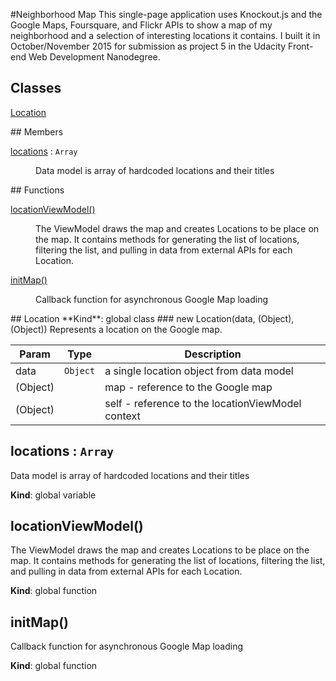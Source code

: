 #Neighborhood Map
This single-page application uses Knockout.js and the Google Maps, Foursquare, and Flickr APIs to show a map of my neighborhood and a selection of interesting locations it contains. I built it in October/November 2015 for submission as project 5 in the Udacity Front-end Web Development Nanodegree.

## Classes
<dl>
<dt><a href="#Location">Location</a></dt>
<dd></dd>
</dl>
## Members
<dl>
<dt><a href="#locations">locations</a> : <code>Array</code></dt>
<dd><p>Data model is array of hardcoded locations and their titles</p>
</dd>
</dl>
## Functions
<dl>
<dt><a href="#locationViewModel">locationViewModel()</a></dt>
<dd><p>The ViewModel draws the map and creates Locations to be place on the map.
It contains methods for generating the list of locations, filtering
the list, and pulling in data from external APIs for each Location.</p>
</dd>
<dt><a href="#initMap">initMap()</a></dt>
<dd><p>Callback function for asynchronous Google Map loading</p>
</dd>
</dl>
<a name="Location"></a>
## Location
**Kind**: global class
<a name="new_Location_new"></a>
### new Location(data, (Object), (Object))
Represents a location on the Google map.


| Param | Type | Description |
| --- | --- | --- |
| data | <code>Object</code> | a single location object from data model |
| (Object) |  | map - reference to the Google map |
| (Object) |  | self - reference to the locationViewModel context |

<a name="locations"></a>
## locations : <code>Array</code>
Data model is array of hardcoded locations and their titles

**Kind**: global variable
<a name="locationViewModel"></a>
## locationViewModel()
The ViewModel draws the map and creates Locations to be place on the map.
It contains methods for generating the list of locations, filtering
the list, and pulling in data from external APIs for each Location.

**Kind**: global function
<a name="initMap"></a>
## initMap()
Callback function for asynchronous Google Map loading

**Kind**: global function
